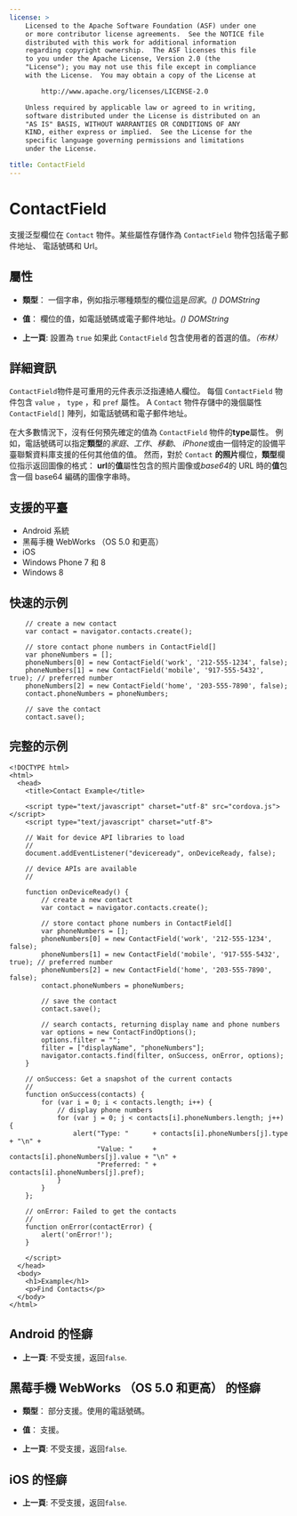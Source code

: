 ```yaml
---
license: >
    Licensed to the Apache Software Foundation (ASF) under one
    or more contributor license agreements.  See the NOTICE file
    distributed with this work for additional information
    regarding copyright ownership.  The ASF licenses this file
    to you under the Apache License, Version 2.0 (the
    "License"); you may not use this file except in compliance
    with the License.  You may obtain a copy of the License at

        http://www.apache.org/licenses/LICENSE-2.0

    Unless required by applicable law or agreed to in writing,
    software distributed under the License is distributed on an
    "AS IS" BASIS, WITHOUT WARRANTIES OR CONDITIONS OF ANY
    KIND, either express or implied.  See the License for the
    specific language governing permissions and limitations
    under the License.

title: ContactField
---
```


# ContactField

支援泛型欄位在 `Contact` 物件。某些屬性存儲作為 `ContactField` 物件包括電子郵件地址、 電話號碼和 Url。

## 屬性

*   **類型**： 一個字串，例如指示哪種類型的欄位這是*回家*。*() DOMString*

*   **值**： 欄位的值，如電話號碼或電子郵件地址。*() DOMString*

*   **上一頁**: 設置為 `true` 如果此 `ContactField` 包含使用者的首選的值。*（布林）*

## 詳細資訊

`ContactField`物件是可重用的元件表示泛指連絡人欄位。 每個 `ContactField` 物件包含 `value` ， `type` ，和 `pref` 屬性。 A `Contact` 物件存儲中的幾個屬性 `ContactField[]` 陣列，如電話號碼和電子郵件地址。

在大多數情況下，沒有任何預先確定的值為 `ContactField` 物件的**type**屬性。 例如，電話號碼可以指定**類型**的*家庭*、*工作*、*移動*、 *iPhone*或由一個特定的設備平臺聯繫資料庫支援的任何其他值的值。 然而，對於 `Contact` **的照片**欄位，**類型**欄位指示返回圖像的格式： **url**的**值**屬性包含的照片圖像或*base64*的 URL 時的**值**包含一個 base64 編碼的圖像字串時。 

## 支援的平臺

*   Android 系統
*   黑莓手機 WebWorks （OS 5.0 和更高）
*   iOS
*   Windows Phone 7 和 8
*   Windows 8

## 快速的示例

        // create a new contact
        var contact = navigator.contacts.create();
    
        // store contact phone numbers in ContactField[]
        var phoneNumbers = [];
        phoneNumbers[0] = new ContactField('work', '212-555-1234', false);
        phoneNumbers[1] = new ContactField('mobile', '917-555-5432', true); // preferred number
        phoneNumbers[2] = new ContactField('home', '203-555-7890', false);
        contact.phoneNumbers = phoneNumbers;
    
        // save the contact
        contact.save();
    

## 完整的示例

    <!DOCTYPE html>
    <html>
      <head>
        <title>Contact Example</title>
    
        <script type="text/javascript" charset="utf-8" src="cordova.js"></script>
        <script type="text/javascript" charset="utf-8">
    
        // Wait for device API libraries to load
        //
        document.addEventListener("deviceready", onDeviceReady, false);
    
        // device APIs are available
        //
    
        function onDeviceReady() {
            // create a new contact
            var contact = navigator.contacts.create();
    
            // store contact phone numbers in ContactField[]
            var phoneNumbers = [];
            phoneNumbers[0] = new ContactField('work', '212-555-1234', false);
            phoneNumbers[1] = new ContactField('mobile', '917-555-5432', true); // preferred number
            phoneNumbers[2] = new ContactField('home', '203-555-7890', false);
            contact.phoneNumbers = phoneNumbers;
    
            // save the contact
            contact.save();
    
            // search contacts, returning display name and phone numbers
            var options = new ContactFindOptions();
            options.filter = "";
            filter = ["displayName", "phoneNumbers"];
            navigator.contacts.find(filter, onSuccess, onError, options);
        }
    
        // onSuccess: Get a snapshot of the current contacts
        //
        function onSuccess(contacts) {
            for (var i = 0; i < contacts.length; i++) {
                // display phone numbers
                for (var j = 0; j < contacts[i].phoneNumbers.length; j++) {
                    alert("Type: "      + contacts[i].phoneNumbers[j].type  + "\n" +
                          "Value: "     + contacts[i].phoneNumbers[j].value + "\n" +
                          "Preferred: " + contacts[i].phoneNumbers[j].pref);
                }
            }
        };
    
        // onError: Failed to get the contacts
        //
        function onError(contactError) {
            alert('onError!');
        }
    
        </script>
      </head>
      <body>
        <h1>Example</h1>
        <p>Find Contacts</p>
      </body>
    </html>
    

## Android 的怪癖

*   **上一頁**: 不受支援，返回`false`.

## 黑莓手機 WebWorks （OS 5.0 和更高） 的怪癖

*   **類型**： 部分支援。使用的電話號碼。

*   **值**： 支援。

*   **上一頁**: 不受支援，返回`false`.

## iOS 的怪癖

*   **上一頁**: 不受支援，返回`false`.